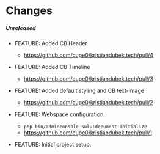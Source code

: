 # Changes

##### Unreleased

- FEATURE: Added CB Header
    - https://github.com/cupe0/kristiandubek.tech/pull/4

- FEATURE: Added CB Timeline
    - https://github.com/cupe0/kristiandubek.tech/pull/3

- FEATURE: Added default styling and CB text-image
    - https://github.com/cupe0/kristiandubek.tech/pull/2

- FEATURE: Webspace configuration. 
    - ``` php bin/adminconsole sulu:document:initialize ```
    - https://github.com/cupe0/kristiandubek.tech/pull/1
  
- FEATURE: Initial project setup. 
